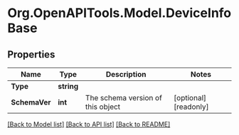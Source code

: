 # Org.OpenAPITools.Model.DeviceInfoBase

## Properties

Name | Type | Description | Notes
------------ | ------------- | ------------- | -------------
**Type** | **string** |  | 
**SchemaVer** | **int** | The schema version of this object | [optional] [readonly] 

[[Back to Model list]](../README.md#documentation-for-models) [[Back to API list]](../README.md#documentation-for-api-endpoints) [[Back to README]](../README.md)


